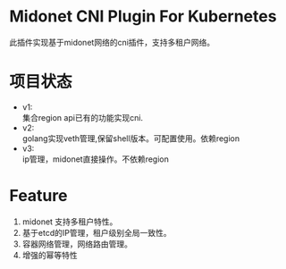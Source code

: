 #  Midonet CNI Plugin For Kubernetes

此插件实现基于midonet网络的cni插件，支持多租户网络。

# 项目状态

* v1:   
 集合region api已有的功能实现cni.
* v2:    
 golang实现veth管理,保留shell版本。可配置使用。依赖region
* v3:   
 ip管理，midonet直接操作。不依赖region

# Feature

1. midonet 支持多租户特性。
2. 基于etcd的IP管理，租户级别全局一致性。
3. 容器网络管理，网络路由管理。
4. 增强的幂等特性

 

  
  
